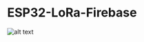 # ESP32-LoRa-Firebase

![alt text](https://github.com/MelroyCaeiro/ESP32-LoRa-Firebase/blob/main/IDP%20Poster.png)
